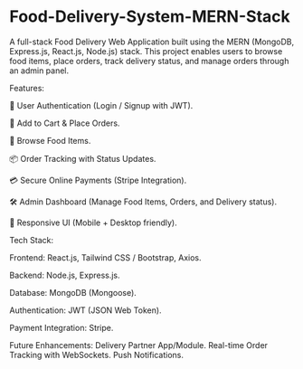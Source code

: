 # Food-Delivery-System-MERN-Stack

A full-stack Food Delivery Web Application built using the MERN (MongoDB, Express.js, React.js, Node.js) stack.
This project enables users to browse food items, place orders, track delivery status, and manage orders through an admin panel.

Features:

👤 User Authentication (Login / Signup with JWT).

🛒 Add to Cart & Place Orders.

🍔 Browse Food Items.

📦 Order Tracking with Status Updates.

💳 Secure Online Payments (Stripe Integration).

🛠️ Admin Dashboard (Manage Food Items, Orders, and Delivery status).

📱 Responsive UI (Mobile + Desktop friendly).

Tech Stack:

Frontend: React.js, Tailwind CSS / Bootstrap, Axios.

Backend: Node.js, Express.js.

Database: MongoDB (Mongoose).

Authentication: JWT (JSON Web Token).

Payment Integration: Stripe.

Future Enhancements:
Delivery Partner App/Module.
Real-time Order Tracking with WebSockets.
Push Notifications.

